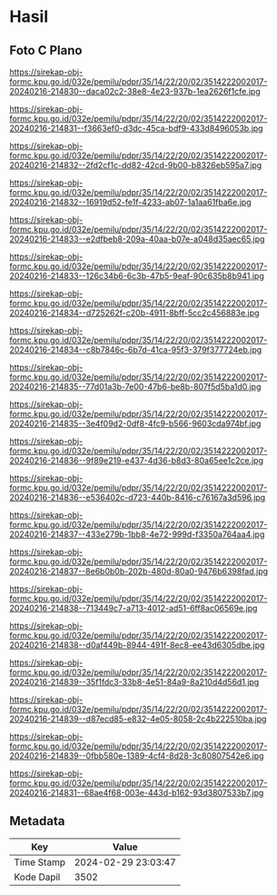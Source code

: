 # Hasil

## Foto C Plano

https://sirekap-obj-formc.kpu.go.id/032e/pemilu/pdpr/35/14/22/20/02/3514222002017-20240216-214830--daca02c2-38e8-4e23-937b-1ea2626f1cfe.jpg

https://sirekap-obj-formc.kpu.go.id/032e/pemilu/pdpr/35/14/22/20/02/3514222002017-20240216-214831--f3663ef0-d3dc-45ca-bdf9-433d8496053b.jpg

https://sirekap-obj-formc.kpu.go.id/032e/pemilu/pdpr/35/14/22/20/02/3514222002017-20240216-214832--2fd2cf1c-dd82-42cd-9b00-b8326eb595a7.jpg

https://sirekap-obj-formc.kpu.go.id/032e/pemilu/pdpr/35/14/22/20/02/3514222002017-20240216-214832--16919d52-fe1f-4233-ab07-1a1aa61fba6e.jpg

https://sirekap-obj-formc.kpu.go.id/032e/pemilu/pdpr/35/14/22/20/02/3514222002017-20240216-214833--e2dfbeb8-209a-40aa-b07e-a048d35aec65.jpg

https://sirekap-obj-formc.kpu.go.id/032e/pemilu/pdpr/35/14/22/20/02/3514222002017-20240216-214833--126c34b6-6c3b-47b5-9eaf-90c635b8b941.jpg

https://sirekap-obj-formc.kpu.go.id/032e/pemilu/pdpr/35/14/22/20/02/3514222002017-20240216-214834--d725262f-c20b-4911-8bff-5cc2c456883e.jpg

https://sirekap-obj-formc.kpu.go.id/032e/pemilu/pdpr/35/14/22/20/02/3514222002017-20240216-214834--c8b7846c-6b7d-41ca-95f3-379f377724eb.jpg

https://sirekap-obj-formc.kpu.go.id/032e/pemilu/pdpr/35/14/22/20/02/3514222002017-20240216-214835--77d01a3b-7e00-47b6-be8b-807f5d5ba1d0.jpg

https://sirekap-obj-formc.kpu.go.id/032e/pemilu/pdpr/35/14/22/20/02/3514222002017-20240216-214835--3e4f09d2-0df8-4fc9-b566-9603cda974bf.jpg

https://sirekap-obj-formc.kpu.go.id/032e/pemilu/pdpr/35/14/22/20/02/3514222002017-20240216-214836--9f89e219-e437-4d36-b8d3-80a65ee1c2ce.jpg

https://sirekap-obj-formc.kpu.go.id/032e/pemilu/pdpr/35/14/22/20/02/3514222002017-20240216-214836--e536402c-d723-440b-8416-c76167a3d596.jpg

https://sirekap-obj-formc.kpu.go.id/032e/pemilu/pdpr/35/14/22/20/02/3514222002017-20240216-214837--433e279b-1bb8-4e72-999d-f3350a764aa4.jpg

https://sirekap-obj-formc.kpu.go.id/032e/pemilu/pdpr/35/14/22/20/02/3514222002017-20240216-214837--8e6b0b0b-202b-480d-80a0-9476b6398fad.jpg

https://sirekap-obj-formc.kpu.go.id/032e/pemilu/pdpr/35/14/22/20/02/3514222002017-20240216-214838--713449c7-a713-4012-ad51-6ff8ac06569e.jpg

https://sirekap-obj-formc.kpu.go.id/032e/pemilu/pdpr/35/14/22/20/02/3514222002017-20240216-214838--d0af449b-8944-491f-8ec8-ee43d6305dbe.jpg

https://sirekap-obj-formc.kpu.go.id/032e/pemilu/pdpr/35/14/22/20/02/3514222002017-20240216-214839--35f1fdc3-33b8-4e51-84a9-8a210d4d56d1.jpg

https://sirekap-obj-formc.kpu.go.id/032e/pemilu/pdpr/35/14/22/20/02/3514222002017-20240216-214839--d87ecd85-e832-4e05-8058-2c4b222510ba.jpg

https://sirekap-obj-formc.kpu.go.id/032e/pemilu/pdpr/35/14/22/20/02/3514222002017-20240216-214839--0fbb580e-1389-4cf4-8d28-3c80807542e6.jpg

https://sirekap-obj-formc.kpu.go.id/032e/pemilu/pdpr/35/14/22/20/02/3514222002017-20240216-214831--68ae4f68-003e-443d-b162-93d3807533b7.jpg


## Metadata

| Key        | Value               |
| ---------- | ------------------- |
| Time Stamp | 2024-02-29 23:03:47 |
| Kode Dapil | 3502                |



